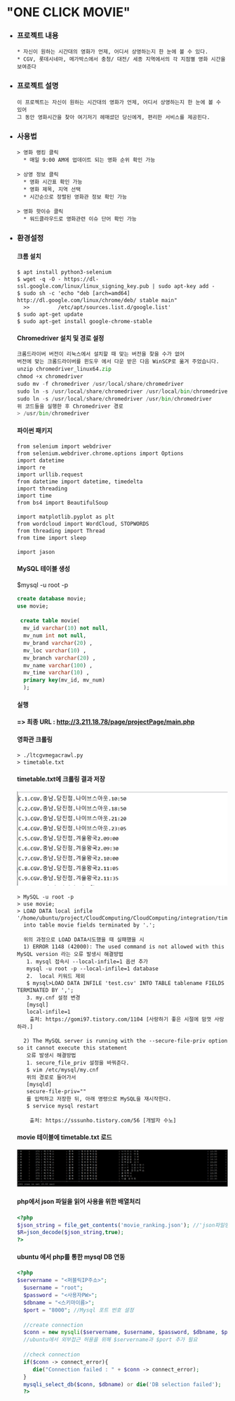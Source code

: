"ONE CLICK MOVIE"
=========
- ### 프로젝트 내용
  ```
  * 자신이 원하는 시간대의 영화가 언제, 어디서 상영하는지 한 눈에 볼 수 있다.
  * CGV, 롯데시네마, 메가박스에서 충청/ 대전/ 세종 지역에서의 각 지점별 영화 시간을 보여준다
  ```
- ### 프로젝트 설명
  ```
  이 프로젝트는 자신이 원하는 시간대의 영화가 언제, 어디서 상영하는지 한 눈에 볼 수 있어 
  그 동안 영화시간을 찾아 여기저기 헤매셨던 당신에게, 편리한 서비스를 제공힌다.
  ```


- ### 사용법  
  ```
  > 영화 랭킹 클릭
    * 매일 9:00 AM에 업데이트 되는 영화 순위 확인 가능
    
  > 상영 정보 클릭
    * 영화 시간표 확인 가능
    * 영화 제목, 지역 선택 
    * 시간순으로 정렬된 영화관 정보 확인 가능 
    
  > 영화 핫이슈 클릭
    * 워드클라우드로 영화관련 이슈 단어 확인 가능
   ```
   
- ### 환경설정
  #### 크롬 설치
  ```
  $ apt install python3-selenium
  $ wget -q -O - https://dl-ssl.google.com/linux/linux_signing_key.pub | sudo apt-key add -
  $ sudo sh -c 'echo "deb [arch=amd64] http://dl.google.com/linux/chrome/deb/ stable main" 
    >>         /etc/apt/sources.list.d/google.list'
  $ sudo apt-get update
  $ sudo apt-get install google-chrome-stable
  ```
  #### Chromedriver 설치 및 경로 설정
  ```py
  크롬드라이버 버전이 리눅스에서 설치할 때 맞는 버전을 찾을 수가 없어 
  버전에 맞는 크롬드라이버를 윈도우 에서 다운 받은 다음 WinSCP로 옮겨 주었습니다.
  unzip chromedriver_linux64.zip
  chmod +x chromedriver
  sudo mv -f chromedriver /usr/local/share/chromedriver
  sudo ln -s /usr/local/share/chromedriver /usr/local/bin/chromedriver
  sudo ln -s /usr/local/share/chromedriver /usr/bin/chromedriver
  위 코드들을 실행한 후 Chromedriver 경로
  > /usr/bin/chromedriver
  
  ```
  #### 파이썬 패키지
  ```
  from selenium import webdriver
  from selenium.webdriver.chrome.options import Options
  import datetime 
  import re 
  import urllib.request 
  from datetime import datetime, timedelta 
  import threading 
  import time 
  from bs4 import BeautifulSoup

  import matplotlib.pyplot as plt
  from wordcloud import WordCloud, STOPWORDS
  from threading import Thread
  from time import sleep
  
  import jason
  ```

  #### MySQL 테이블 생성
  $mysql -u root -p
  ```sql
  create database movie;
  use movie;

   create table movie(
    mv_id varchar(10) not null,
    mv_num int not null,
    mv_brand varchar(20) ,
    mv_loc varchar(10) ,
    mv_branch varchar(20) ,
    mv_name varchar(100) ,
    mv_time varchar(10) ,
    primary key(mv_id, mv_num)
    );
  ```
  
  #### 실행
    #### => 최종 URL : http://3.211.18.78/page/projectPage/main.php
    #### 영화관 크롤링
    ```
    > ./ltcgvmegacrawl.py
    > timetable.txt 
    ```
    #### timetable.txt에 크롤링 결과 저장
    ![timetable.PNG](./image/timetable.PNG)
    
    ```
    > MySQL -u root -p
    > use movie;
    > LOAD DATA local infile '/home/ubuntu/project/CloudComputing/CloudComputing/integration/timetable.txt'
      into table movie fields terminated by '.';
      
      위의 과정으로 LOAD DATA시도했을 때 실패했을 시
      1) ERROR 1148 (42000): The used command is not allowed with this MySQL version 라는 오류 발생시 해결방법 
       1. mysql 접속시 --local-infile=1 옵션 추가
       mysql -u root -p --local-infile=1 database
       2.  local 키워드 제외
       $ mysql>LOAD DATA INFILE 'test.csv' INTO TABLE tablename FIELDS TERMINATED BY ','; 
       3. my.cnf 설정 변경
       [mysql]
       local-infile=1
        출처: https://gomi97.tistory.com/1104 [사랑하기 좋은 시절에 맘껏 사랑하라.]
      
      2) The MySQL server is running with the --secure-file-priv option so it cannot execute this statement 
       오류 발생시 해결방법
       1. secure_file_priv 설정을 바꿔준다.
       $ vim /etc/mysql/my.cnf
       위의 경로로 들어가서
       [mysqld]
       secure-file-priv=""
       를 입력하고 저장한 뒤, 아래 명령으로 MySQL을 재시작한다.
       $ service mysql restart
      
        출처: https://sssunho.tistory.com/56 [개발자 수노]
    ```
    #### movie 테이블에 timetable.txt 로드
    ![data.PNG](./image/data.PNG)
    
    #### php에서 json 파일을 읽어 사용을 위한 배열처리
    ```php
    <?php
    $json_string = file_get_contents('movie_ranking.json'); //'json파일명'.json
    $R=json_decode($json_string,true);
    ?>
    ```
    
    #### ubuntu 에서 php를 통한 mysql DB 연동
    ```php
    <?php
    $servername = "<퍼블릭IP주소>";
      $username = "root";
      $password = "<사용자PW>";
      $dbname = "<스키마이름>";
      $port = "8000"; //Mysql 포트 번호 설정

      //create connection
      $conn = new mysqli($servername, $username, $password, $dbname, $port);  
      //ubuntu에서 외부접근 허용을 위해 $servername과 $port 추가 필요

      //check connection
      if($conn -> connect_error){
         die("Connection failed : " + $conn -> connect_error);
      }
      mysqli_select_db($conn, $dbname) or die('DB selection failed');
      ?>
    ```
    
